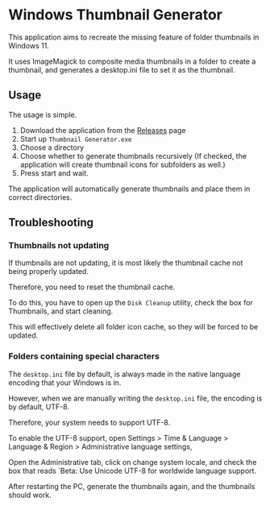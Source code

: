 # Windows Thumbnail Generator
This application aims to recreate the missing feature of folder thumbnails in Windows 11.

It uses ImageMagick to composite media thumbnails in a folder to create a thumbnail, and generates a desktop.ini file to set it as the thumbnail.

## Usage
The usage is simple.

1. Download the application from the <a href="https://github.com/hahagu/WindowsThumbnailGenerator/releases">Releases</a> page
2. Start up `Thumbnail Generator.exe`
3. Choose a directory
4. Choose whether to generate thumbnails recursively (If checked, the application will create thumbnail icons for subfolders as well.)
5. Press start and wait.

The application will automatically generate thumbnails and place them in correct directories.

## Troubleshooting
### Thumbnails not updating
If thumbnails are not updating, it is most likely the thumbnail cache not being properly updated.

Therefore, you need to reset the thumbnail cache.

To do this, you have to open up the `Disk Cleanup` utility, check the box for Thumbnails, and start cleaning.

This will effectively delete all folder icon cache, so they will be forced to be updated.

### Folders containing special characters
The `desktop.ini` file by default, is always made in the native language encoding that your Windows is in.

However, when we are manually writing the `desktop.ini` file, the encoding is by default, UTF-8.

Therefore, your system needs to support UTF-8.

To enable the UTF-8 support, open Settings > Time & Language > Language & Region > Administrative language settings,

Open the Administrative tab, click on change system locale, and check the box that reads `Beta: Use Unicode UTF-8 for worldwide language support.

After restarting the PC, generate the thumbnails again, and the thumbnails should work.
